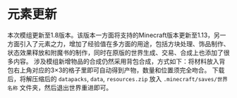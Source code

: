 # 元素更新
本次模组更新至1.8版本。该版本一方面将支持的Minecraft版本更新至1.13，另一方面引入了元素之力，增加了经验值在多方面的用途，包括方块处理、饰品制作、状态效果释放和附魔书的制作，同时在原版的世界生成、交易、合成上也添加了很多内容。
涉及模组新增物品的合成仍然采用背包合成，方式如下：将材料放入背包右上角对应的3×3的格子里即可自动得到产物，数量和位置须完全吻合。
下载后，将解压缩后的 <code>datapacks</code>, <code>data</code>, <code>resources.zip</code> 放入 <code>.minecraft/saves/世界名称</code> 文件夹，然后退出世界重进即可。
